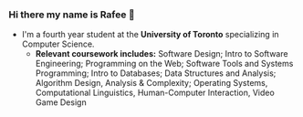### Hi there my name is Rafee 👋

* I'm a fourth year student at the **University of Toronto** specializing in Computer Science.
  * **Relevant coursework includes:** Software Design; Intro to Software Engineering; Programming on the Web; Software Tools
and Systems Programming; Intro to Databases; Data Structures and Analysis; Algorithm Design, Analysis &
Complexity; Operating Systems, Computational Linguistics, Human-Computer Interaction, Video Game Design
